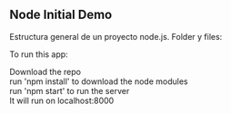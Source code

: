 

## Node Initial Demo


Estructura general de un proyecto node.js. Folder y files:

To run this app:

Download the repo <br/>
run 'npm install' to download the node modules <br/>
run 'npm start' to run the server <br/>
It will run on localhost:8000<br/>

